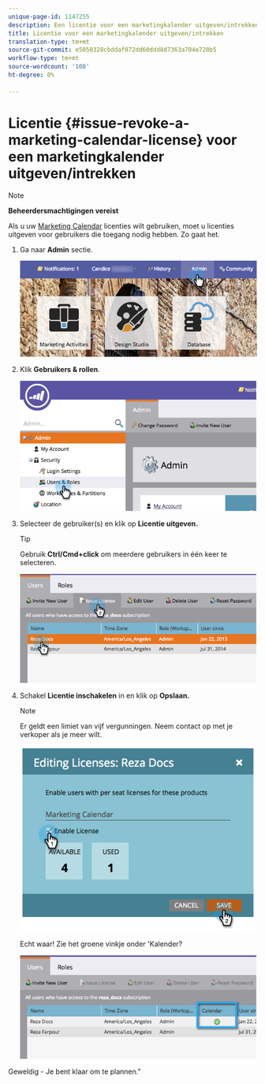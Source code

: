 ```yaml
---
unique-page-id: 1147255
description: Een licentie voor een marketingkalender uitgeven/intrekken - Marketo Docs - Productdocumentatie
title: Licentie voor een marketingkalender uitgeven/intrekken
translation-type: tm+mt
source-git-commit: e5050328cbddaf072dd60ddd8d7363a704e720b5
workflow-type: tm+mt
source-wordcount: '108'
ht-degree: 0%

---
```



# Licentie {#issue-revoke-a-marketing-calendar-license} voor een marketingkalender uitgeven/intrekken

>[!NOTE]
>
>**Beheerdersmachtigingen vereist**

Als u uw [Marketing Calendar](/help/marketo/product-docs/core-marketo-concepts/marketing-calendar/understanding-the-calendar/navigating-the-marketing-calendar.md) licenties wilt gebruiken, moet u licenties uitgeven voor gebruikers die toegang nodig hebben. Zo gaat het.

1. Ga naar **Admin** sectie.

   ![](assets/adminhand.png)

1. Klik **Gebruikers &amp; rollen**.

   ![](assets/2.png)

1. Selecteer de gebruiker(s) en klik op **Licentie uitgeven.**

   >[!TIP]
   >
   >Gebruik **Ctrl/Cmd+click** om meerdere gebruikers in één keer te selecteren.

   ![](assets/3.png)

1. Schakel **Licentie inschakelen** in en klik op **Opslaan.**

   >[!NOTE]
   >
   >Er geldt een limiet van vijf vergunningen. Neem contact op met je verkoper als je meer wilt.

   ![](assets/4.png)

   Echt waar! Zie het groene vinkje onder &#39;Kalender?

   ![](assets/5.png)

Geweldig - Je bent klaar om te plannen.&quot;
